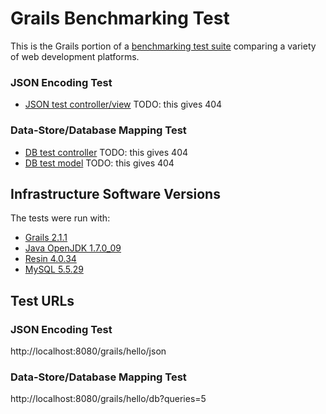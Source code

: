 # Grails Benchmarking Test

This is the Grails portion of a [benchmarking test suite](../) comparing a variety of web development platforms.

### JSON Encoding Test

* [JSON test controller/view](hello/grails-app/HelloController.groovy) TODO: this gives 404

### Data-Store/Database Mapping Test

* [DB test controller](hello/grails-app/HelloController.groovy) TODO: this gives 404
* [DB test model](hello/grails-app/domain/hello/World.groovy) TODO: this gives 404

## Infrastructure Software Versions
The tests were run with:
* [Grails 2.1.1](http://grails.org/)
* [Java OpenJDK 1.7.0_09](http://openjdk.java.net/)
* [Resin 4.0.34](http://www.caucho.com/)
* [MySQL 5.5.29](https://dev.mysql.com/)


## Test URLs
### JSON Encoding Test

http://localhost:8080/grails/hello/json

### Data-Store/Database Mapping Test

http://localhost:8080/grails/hello/db?queries=5